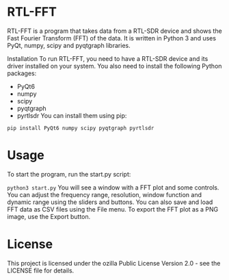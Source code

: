 # RTL-FFT
RTL-FFT is a program that takes data from a RTL-SDR device and shows the Fast Fourier Transform (FFT) of the data. It is written in Python 3 and uses PyQt, numpy, scipy and pyqtgraph libraries.

Installation
To run RTL-FFT, you need to have a RTL-SDR device and its driver installed on your system. You also need to install the following Python packages:

- PyQt6
- numpy
- scipy
- pyqtgraph
- pyrtlsdr
You can install them using pip:

```pip install PyQt6 numpy scipy pyqtgraph pyrtlsdr```

# Usage
To start the program, run the start.py script:

```python3 start.py```
You will see a window with a FFT plot and some controls. You can adjust the frequency range, resolution, window function and dynamic range using the sliders and buttons. You can also save and load FFT data as CSV files using the File menu. To export the FFT plot as a PNG image, use the Export button.

# License
This project is licensed under the ozilla Public License Version 2.0 - see the LICENSE file for details.
